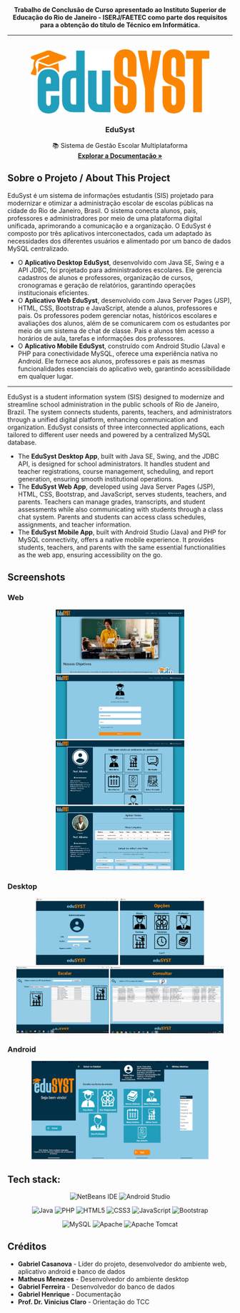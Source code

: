 <div align="center">
    <b>Trabalho de Conclusão de Curso apresentado ao Instituto Superior de Educação do Rio de Janeiro - ISERJ/FAETEC como parte dos requisitos para a obtenção do título de Técnico em Informática.</b>
</div>
<hr>

<!-- PROJECT LOGO -->
<br />
<div align="center">

  <a href="https://github.com/gabcasanova/EduSyst">
    <img src="design/logo_light_trans.png" alt="Logo" width="400">
  </a>

  <h3 align="center">EduSyst</h3>

  <p align="center">
    📚 Sistema de Gestão Escolar Multiplataforma
    <br />
    <a href="https://drive.google.com/open?id=12UIDfrynj5Vg_2uMZ0yGxDLYsnEQFWQT&usp=drive_fs"><strong>Explorar a Documentação »</strong></a>
    <!--·
    <a href="https://github.com/othneildrew/Best-README-Template/issues/new?labels=enhancement&template=feature-request---.md">Request Feature</a>-->
  </p>
</div>

## Sobre o Projeto / About This Project
EduSyst é um sistema de informações estudantis (SIS) projetado para modernizar e otimizar a administração escolar de escolas públicas na cidade do Rio de Janeiro, Brasil. O sistema conecta alunos, pais, professores e administradores por meio de uma plataforma digital unificada, aprimorando a comunicação e a organização. O EduSyst é composto por três aplicativos interconectados, cada um adaptado às necessidades dos diferentes usuários e alimentado por um banco de dados MySQL centralizado.

- O **Aplicativo Desktop EduSyst**, desenvolvido com Java SE, Swing e a API JDBC, foi projetado para administradores escolares. Ele gerencia cadastros de alunos e professores, organização de cursos, cronogramas e geração de relatórios, garantindo operações institucionais eficientes.
- O **Aplicativo Web EduSyst**, desenvolvido com Java Server Pages (JSP), HTML, CSS, Bootstrap e JavaScript, atende a alunos, professores e pais. Os professores podem gerenciar notas, históricos escolares e avaliações dos alunos, além de se comunicarem com os estudantes por meio de um sistema de chat de classe. Pais e alunos têm acesso a horários de aula, tarefas e informações dos professores.
- O **Aplicativo Mobile EduSyst**, construído com Android Studio (Java) e PHP para conectividade MySQL, oferece uma experiência nativa no Android. Ele fornece aos alunos, professores e pais as mesmas funcionalidades essenciais do aplicativo web, garantindo acessibilidade em qualquer lugar.

<hr />

EduSyst is a student information system (SIS) designed to modernize and streamline school administration in the public schools of Rio de Janeiro, Brazil. The system connects students, parents, teachers, and administrators through a unified digital platform, enhancing communication and organization. EduSyst consists of three interconnected applications, each tailored to different user needs and powered by a centralized MySQL database.

- The **EduSyst Desktop App**, built with Java SE, Swing, and the JDBC API, is designed for school administrators. It handles student and teacher registrations, course management, scheduling, and report generation, ensuring smooth institutional operations.
- The **EduSyst Web App**, developed using Java Server Pages (JSP), HTML, CSS, Bootstrap, and JavaScript, serves students, teachers, and parents. Teachers can manage grades, transcripts, and student assessments while also communicating with students through a class chat system. Parents and students can access class schedules, assignments, and teacher information.
- The **EduSyst Mobile App**, built with Android Studio (Java) and PHP for MySQL connectivity, offers a native mobile experience. It provides students, teachers, and parents with the same essential functionalities as the web app, ensuring accessibility on the go.

## Screenshots
### Web
<div align="center">
  <img src="design/scrshots/1.png" width="288">
  <img src="design/scrshots/2.png" width="288">
  <img src="design/scrshots/3.png" width="288">
  <img src="design/scrshots/4.png" width="288">
</div>

### Desktop
<div align="center">
  <img src="design/scrshots/5.PNG" height="150">
  <img src="design/scrshots/6.PNG" height="150">
  <img src="design/scrshots/8.PNG" height="150">
  <img src="design/scrshots/7.PNG" height="150">
</div>

### Android
<div align="center">
  <img src="design/scrshots/mobile.png" height="220">
</div>

## Tech stack:
<div align="center">

![NetBeans IDE](https://img.shields.io/badge/NetBeansIDE-1B6AC6.svg?style=for-the-badge&logo=apache-netbeans-ide&logoColor=white)
![Android Studio](https://img.shields.io/badge/android%20studio-346ac1?style=for-the-badge&logo=android%20studio&logoColor=white)


![Java](https://img.shields.io/badge/java-%23ED8B00.svg?style=for-the-badge&logo=openjdk&logoColor=white)
![PHP](https://img.shields.io/badge/php-%23777BB4.svg?style=for-the-badge&logo=php&logoColor=white)
![HTML5](https://img.shields.io/badge/html5-%23E34F26.svg?style=for-the-badge&logo=html5&logoColor=white)
![CSS3](https://img.shields.io/badge/css3-%231572B6.svg?style=for-the-badge&logo=css3&logoColor=white)
![JavaScript](https://img.shields.io/badge/javascript-%23323330.svg?style=for-the-badge&logo=javascript&logoColor=%23F7DF1E)
![Bootstrap](https://img.shields.io/badge/bootstrap-%238511FA.svg?style=for-the-badge&logo=bootstrap&logoColor=white)

![MySQL](https://img.shields.io/badge/mysql-4479A1.svg?style=for-the-badge&logo=mysql&logoColor=white)
![Apache](https://img.shields.io/badge/apache-%23D42029.svg?style=for-the-badge&logo=apache&logoColor=white)
![Apache Tomcat](https://img.shields.io/badge/apache%20tomcat-%23F8DC75.svg?style=for-the-badge&logo=apache-tomcat&logoColor=black)
</div>

## Créditos
* **Gabriel Casanova** - Líder do projeto, desenvolvedor do ambiente web, aplicativo android e banco de dados
* **Matheus Menezes** - Desenvolvedor do ambiente desktop
* **Gabriel Ferreira** - Desenvolvedor do banco de dados
* **Gabriel Henrique** - Documentação
* **Prof. Dr. Vinicius Claro** - Orientação do TCC
